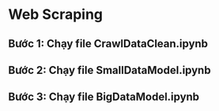 # Web Scraping

## Bước 1: Chạy file CrawlDataClean.ipynb
## Bước 2: Chạy file SmallDataModel.ipynb
## Bước 3: Chạy file BigDataModel.ipynb
